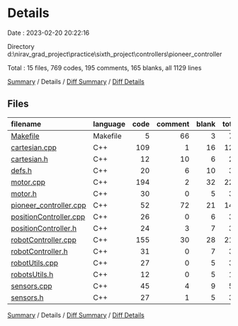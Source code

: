 # Details

Date : 2023-02-20 20:22:16

Directory d:\\nirav_grad_project\\practice\\sixth_project\\controllers\\pioneer_controller

Total : 15 files,  769 codes, 195 comments, 165 blanks, all 1129 lines

[Summary](results.md) / Details / [Diff Summary](diff.md) / [Diff Details](diff-details.md)

## Files
| filename | language | code | comment | blank | total |
| :--- | :--- | ---: | ---: | ---: | ---: |
| [Makefile](/Makefile) | Makefile | 5 | 66 | 3 | 74 |
| [cartesian.cpp](/cartesian.cpp) | C++ | 109 | 1 | 16 | 126 |
| [cartesian.h](/cartesian.h) | C++ | 12 | 10 | 6 | 28 |
| [defs.h](/defs.h) | C++ | 20 | 6 | 10 | 36 |
| [motor.cpp](/motor.cpp) | C++ | 194 | 2 | 32 | 228 |
| [motor.h](/motor.h) | C++ | 30 | 0 | 5 | 35 |
| [pioneer_controller.cpp](/pioneer_controller.cpp) | C++ | 52 | 72 | 21 | 145 |
| [positionController.cpp](/positionController.cpp) | C++ | 26 | 0 | 6 | 32 |
| [positionController.h](/positionController.h) | C++ | 24 | 3 | 7 | 34 |
| [robotController.cpp](/robotController.cpp) | C++ | 155 | 30 | 28 | 213 |
| [robotController.h](/robotController.h) | C++ | 31 | 0 | 7 | 38 |
| [robotUtils.cpp](/robotUtils.cpp) | C++ | 27 | 0 | 5 | 32 |
| [robotsUtils.h](/robotsUtils.h) | C++ | 12 | 0 | 5 | 17 |
| [sensors.cpp](/sensors.cpp) | C++ | 45 | 4 | 9 | 58 |
| [sensors.h](/sensors.h) | C++ | 27 | 1 | 5 | 33 |

[Summary](results.md) / Details / [Diff Summary](diff.md) / [Diff Details](diff-details.md)